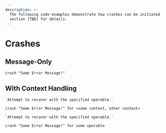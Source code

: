 ```yaml
---
description: >-
  The following code examples demonstrate how crashes can be initiated. See
  section [TBD] for details.
---
```


# Crashes

## Message-Only

```
crash "Some Error Message!"
```

## With Context Handling

```
`Attempt to recover with the specified operable.`

crash "Some Error Message!" for <some context, other context>
```

```
`Attempt to recover with the specified operable.`

crash "Some Error Message!" for some operable
```
